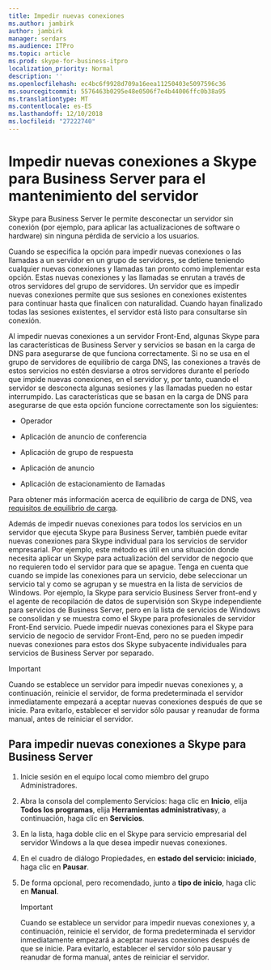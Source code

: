 ```yaml
---
title: Impedir nuevas conexiones
ms.author: jambirk
author: jambirk
manager: serdars
ms.audience: ITPro
ms.topic: article
ms.prod: skype-for-business-itpro
localization_priority: Normal
description: ''
ms.openlocfilehash: ec4bc6f9928d709a16eea11250403e5097596c36
ms.sourcegitcommit: 5576463b0295e48e0506f7e4b44006ffc0b38a95
ms.translationtype: MT
ms.contentlocale: es-ES
ms.lasthandoff: 12/10/2018
ms.locfileid: "27222740"
---
```

# <a name="preventing-new-connections-to-skype-for-business-server-for-server-maintenance"></a>Impedir nuevas conexiones a Skype para Business Server para el mantenimiento del servidor


Skype para Business Server le permite desconectar un servidor sin conexión (por ejemplo, para aplicar las actualizaciones de software o hardware) sin ninguna pérdida de servicio a los usuarios.

Cuando se especifica la opción para impedir nuevas conexiones o las llamadas a un servidor en un grupo de servidores, se detiene teniendo cualquier nuevas conexiones y llamadas tan pronto como implementar esta opción. Estas nuevas conexiones y las llamadas se enrutan a través de otros servidores del grupo de servidores. Un servidor que es impedir nuevas conexiones permite que sus sesiones en conexiones existentes para continuar hasta que finalicen con naturalidad. Cuando hayan finalizado todas las sesiones existentes, el servidor está listo para consultarse sin conexión.

Al impedir nuevas conexiones a un servidor Front-End, algunas Skype para las características de Business Server y servicios se basan en la carga de DNS para asegurarse de que funciona correctamente. Si no se usa en el grupo de servidores de equilibrio de carga DNS, las conexiones a través de estos servicios no estén desviarse a otros servidores durante el período que impide nuevas conexiones, en el servidor y, por tanto, cuando el servidor se desconecta algunas sesiones y las llamadas pueden no estar interrumpido. Las características que se basan en la carga de DNS para asegurarse de que esta opción funcione correctamente son los siguientes:

  - Operador

  - Aplicación de anuncio de conferencia

  - Aplicación de grupo de respuesta

  - Aplicación de anuncio

  - Aplicación de estacionamiento de llamadas

Para obtener más información acerca de equilibrio de carga de DNS, vea [requisitos de equilibrio de carga](../../plan-your-deployment/network-requirements/load-balancing.md).

Además de impedir nuevas conexiones para todos los servicios en un servidor que ejecuta Skype para Business Server, también puede evitar nuevas conexiones para Skype individual para los servicios de servidor empresarial. Por ejemplo, este método es útil en una situación donde necesita aplicar un Skype para actualización del servidor de negocio que no requieren todo el servidor para que se apague. Tenga en cuenta que cuando se impide las conexiones para un servicio, debe seleccionar un servicio tal y como se agrupan y se muestra en la lista de servicios de Windows. Por ejemplo, la Skype para servicio Business Server front-end y el agente de recopilación de datos de supervisión son Skype independiente para servicios de Business Server, pero en la lista de servicios de Windows se consolidan y se muestra como el Skype para profesionales de servidor Front-End servicio. Puede impedir nuevas conexiones para el Skype para servicio de negocio de servidor Front-End, pero no se pueden impedir nuevas conexiones para estos dos Skype subyacente individuales para servicios de Business Server por separado.

> [!IMPORTANT]
> Cuando se establece un servidor para impedir nuevas conexiones y, a continuación, reinicie el servidor, de forma predeterminada el servidor inmediatamente empezará a aceptar nuevas conexiones después de que se inicie. Para evitarlo, establecer el servidor sólo pausar y reanudar de forma manual, antes de reiniciar el servidor.

## <a name="to-prevent-new-connections-to-skype-for-business-server"></a>Para impedir nuevas conexiones a Skype para Business Server

1.  Inicie sesión en el equipo local como miembro del grupo Administradores.

2.  Abra la consola del complemento Servicios: haga clic en **Inicio**, elija **Todos los programas**, elija **Herramientas administrativas**y, a continuación, haga clic en **Servicios**.

3.  En la lista, haga doble clic en el Skype para servicio empresarial del servidor Windows a la que desea impedir nuevas conexiones.

4.  En el cuadro de diálogo Propiedades, en **estado del servicio: iniciado**, haga clic en **Pausar**.

5.  De forma opcional, pero recomendado, junto a **tipo de inicio**, haga clic en **Manual**.
    
    > [!IMPORTANT]
    > Cuando se establece un servidor para impedir nuevas conexiones y, a continuación, reinicie el servidor, de forma predeterminada el servidor inmediatamente empezará a aceptar nuevas conexiones después de que se inicie. Para evitarlo, establecer el servidor sólo pausar y reanudar de forma manual, antes de reiniciar el servidor.
